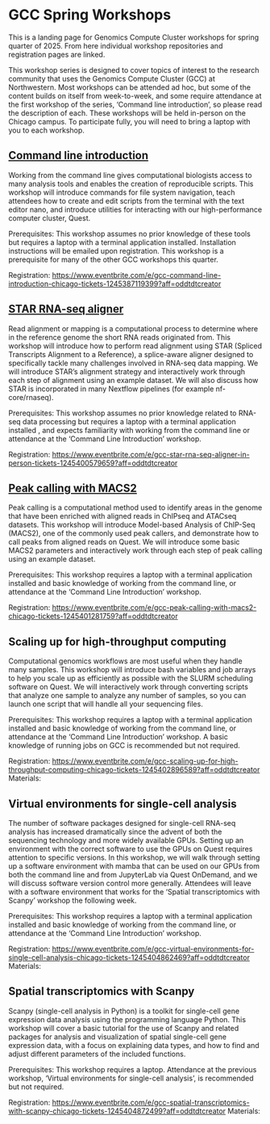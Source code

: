 # GCC Spring Workshops
This is a landing page for Genomics Compute Cluster workshops for spring quarter of 2025. From here individual workshop repositories and registration pages are linked.

This workshop series is designed to cover topics of interest to the research community that uses the Genomics Compute Cluster (GCC) at Northwestern. Most workshops can be attended ad hoc, but some of the content builds on itself from week-to-week, and some require attendance at the first workshop of the series, ‘Command line introduction’, so please read the description of each. These workshops will be held in-person on the Chicago campus. To participate fully, you will need to bring a laptop with you to each workshop.

## [Command line introduction](https://github.com/nuitrcs/gcc_command_line)

Working from the command line gives computational biologists access to many analysis tools and enables the creation of reproducible scripts. This workshop will introduce commands for file system navigation, teach attendees how to create and edit scripts from the terminal with the text editor nano, and introduce utilities for interacting with our high-performance computer cluster, Quest.

Prerequisites: This workshop assumes no prior knowledge of these tools but requires a laptop with a terminal application installed. Installation instructions will be emailed upon registration. This workshop is a prerequisite for many of the other GCC workshops this quarter.

Registration: <https://www.eventbrite.com/e/gcc-command-line-introduction-chicago-tickets-1245387119399?aff=oddtdtcreator>

## [STAR RNA-seq aligner](https://github.com/nuitrcs/star_aligner_workshop)

Read alignment or mapping is a computational process to determine where in the reference genome the short RNA reads originated from. This workshop will introduce how to perform read alignment using STAR (Spliced Transcripts Alignment to a Reference), a splice-aware aligner designed to specifically tackle many challenges involved in RNA-seq data mapping. We will introduce STAR’s alignment strategy and interactively work through each step of alignment using an example dataset. We will also discuss how STAR is incorporated in many Nextflow pipelines (for example nf-core/rnaseq).

Prerequisites: This workshop assumes no prior knowledge related to RNA-seq data processing but requires a laptop with a terminal application installed , and expects familiarity with working from the command line or attendance at the ‘Command Line Introduction’ workshop.

Registration: <https://www.eventbrite.com/e/gcc-star-rna-seq-aligner-in-person-tickets-1245400579659?aff=oddtdtcreator>

## [Peak calling with MACS2](https://github.com/nuitrcs/MACS2_workshop)

Peak calling is a computational method used to identify areas in the genome that have been enriched with aligned reads in ChIPseq and ATACseq datasets. This workshop will introduce Model-based Analysis of ChIP-Seq (MACS2), one of the commonly used peak callers, and demonstrate how to call peaks from aligned reads on Quest. We will introduce some basic MACS2 parameters and interactively work through each step of peak calling using an example dataset.

Prerequisites: This workshop requires a laptop with a terminal application installed and basic knowledge of working from the command line, or attendance at the ‘Command Line Introduction’ workshop.

Registration: <https://www.eventbrite.com/e/gcc-peak-calling-with-macs2-chicago-tickets-1245401281759?aff=oddtdtcreator>

## Scaling up for high-throughput computing

Computational genomics workflows are most useful when they handle many samples. This workshop will introduce bash variables and job arrays to help you scale up as efficiently as possible with the SLURM scheduling software on Quest. We will interactively work through converting scripts that analyze one sample to analyze any number of samples, so you can launch one script that will handle all your sequencing files.

Prerequisites: This workshop requires a laptop with a terminal application installed and basic knowledge of working from the command line, or attendance at the ‘Command Line Introduction’ workshop. A basic knowledge of running jobs on GCC is recommended but not required.

Registration: <https://www.eventbrite.com/e/gcc-scaling-up-for-high-throughput-computing-chicago-tickets-1245402896589?aff=oddtdtcreator>
Materials:

## Virtual environments for single-cell analysis

The number of software packages designed for single-cell RNA-seq analysis has increased dramatically since the advent of both the sequencing technology and more widely available GPUs. Setting up an environment with the correct software to use the GPUs on Quest requires attention to specific versions. In this workshop, we will walk through setting up a software environment with mamba that can be used on our GPUs from both the command line and from JupyterLab via Quest OnDemand, and we will discuss software version control more generally. Attendees will leave with a software environment that works for the ‘Spatial transcriptomics with Scanpy’ workshop the following week.

Prerequisites: This workshop requires a laptop with a terminal application installed and basic knowledge of working from the command line, or attendance at the ‘Command Line Introduction’ workshop.

Registration: <https://www.eventbrite.com/e/gcc-virtual-environments-for-single-cell-analysis-chicago-tickets-1245404862469?aff=oddtdtcreator>
Materials:

## Spatial transcriptomics with Scanpy

Scanpy (single-cell analysis in Python) is a toolkit for single-cell gene expression data analysis using the programming language Python. This workshop will cover a basic tutorial for the use of Scanpy and related packages for analysis and visualization of spatial single-cell gene expression data, with a focus on explaining data types, and how to find and adjust different parameters of the included functions.

Prerequisites: This workshop requires a laptop. Attendance at the previous workshop, ‘Virtual environments for single-cell analysis’, is recommended but not required.

Registration: <https://www.eventbrite.com/e/gcc-spatial-transcriptomics-with-scanpy-chicago-tickets-1245404872499?aff=oddtdtcreator>
Materials:


